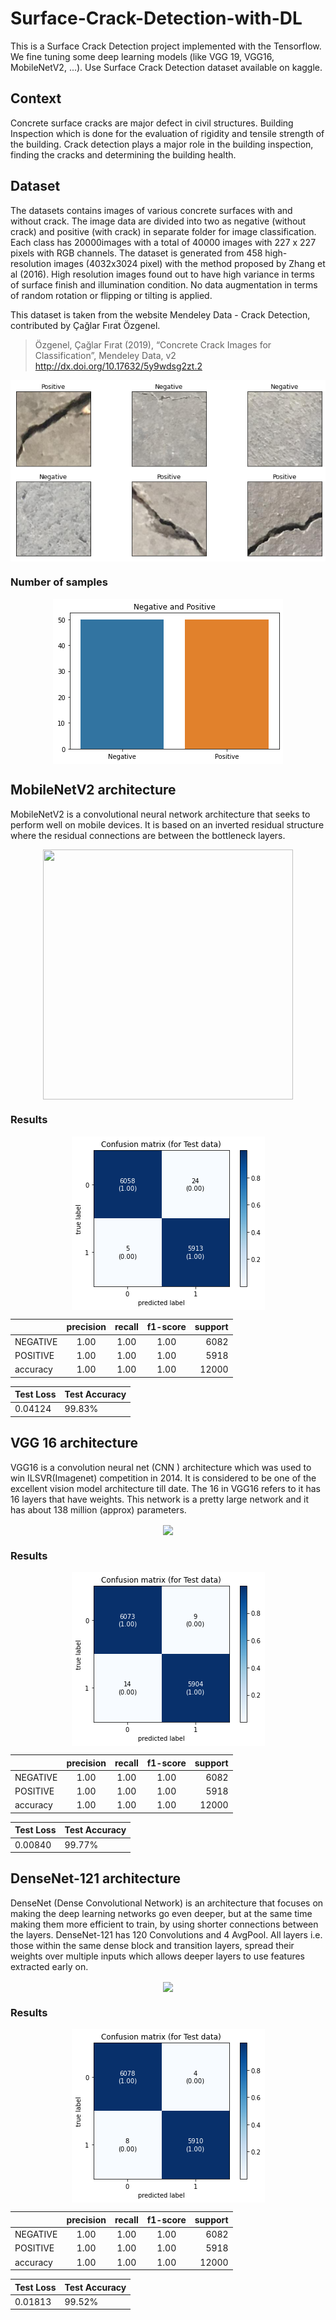 # Surface-Crack-Detection-with-DL
This is a Surface Crack Detection project implemented with the Tensorflow. We fine tuning some deep learning models (like VGG 19, VGG16, MobileNetV2, ...). Use Surface Crack Detection dataset available on kaggle.
## Context
Concrete surface cracks are major defect in civil structures. Building Inspection which is done for the evaluation of rigidity and tensile strength of the building. Crack detection plays a major role in the building inspection, finding the cracks and determining the building health.
## Dataset
The datasets contains images of various concrete surfaces with and without crack. The image data are divided into two as negative (without crack) and positive (with crack) in separate folder for image classification. Each class has 20000images with a total of 40000 images with 227 x 227 pixels with RGB channels. The dataset is generated from 458 high-resolution images (4032x3024 pixel) with the method proposed by Zhang et al (2016). High resolution images found out to have high variance in terms of surface finish and illumination condition. No data augmentation in terms of random rotation or flipping or tilting is applied.

This dataset is taken from the website Mendeley Data - Crack Detection, contributed by Çağlar Fırat Özgenel.

> Özgenel, Çağlar Fırat (2019), “Concrete Crack Images for Classification”, Mendeley Data, v2
http://dx.doi.org/10.17632/5y9wdsg2zt.2

<p align="center">
<a href="https://github.com/mo26-web/Surface-Crack-Detection-with-DL/blob/main/images/data1.png"><img src="https://github.com/mo26-web/Surface-Crack-Detection-with-DL/blob/main/images/data1.png" align="center"></a>
</p>

### Number of samples

<p align="center">
<a href="https://github.com/mo26-web/Surface-Crack-Detection-with-DL/blob/main/images/np.png"><img src="https://github.com/mo26-web/Surface-Crack-Detection-with-DL/blob/main/images/np.png" align="center"></a>
</p>

## MobileNetV2 architecture
MobileNetV2 is a convolutional neural network architecture that seeks to perform well on mobile devices. It is based on an inverted residual structure where the residual connections are between the bottleneck layers.

<p align="center">
<a href="https://production-media.paperswithcode.com/methods/Screen_Shot_2020-06-06_at_10.37.14_PM.png"><img src="https://production-media.paperswithcode.com/methods/Screen_Shot_2020-06-06_at_10.37.14_PM.png" align="center" width="400" height="400" ></a>
</p>

### Results

<p align="center">
<a href="https://github.com/mo26-web/Surface-Crack-Detection-with-DL/blob/main/images/confusion2.png"><img src="https://github.com/mo26-web/Surface-Crack-Detection-with-DL/blob/main/images/confusion2.png" align="center"></a>
</p>


|               | precision     |recall  |f1-score |support|
| ------------- |:-------------:| :-----: |:-----:   |-----:   |
|  NEGATIVE     | 1.00          | 1.00   |  1.00   |  6082 |
| POSITIVE      | 1.00          |  1.00  |  1.00   |    5918   |
| accuracy      | 1.00          |  1.00  |  1.00     |    12000   |

Test Loss| Test Accuracy
--- | ---
0.04124 | 99.83%

## VGG 16 architecture
VGG16 is a convolution neural net (CNN ) architecture which was used to win ILSVR(Imagenet) competition in 2014. It is considered to be one of the excellent vision model architecture till date. The 16 in VGG16 refers to it has 16 layers that have weights. This network is a pretty large network and it has about 138 million (approx) parameters.

<p align="center">
<a href="https://miro.medium.com/max/940/1*3-TqqkRQ4rWLOMX-gvkYwA.png"><img src="https://miro.medium.com/max/940/1*3-TqqkRQ4rWLOMX-gvkYwA.png" align="center" ></a>
</p>

### Results

<p align="center">
<a href="https://github.com/mo26-web/Surface-Crack-Detection-with-DL/blob/main/images/confusion3.png"><img src="https://github.com/mo26-web/Surface-Crack-Detection-with-DL/blob/main/images/confusion3.png" align="center"></a>
</p>


|               | precision     |recall  |f1-score |support|
| ------------- |:-------------:| :-----: |:-----:   |-----:   |
|  NEGATIVE     | 1.00          | 1.00   |  1.00   |  6082 |
| POSITIVE      | 1.00          |  1.00  |  1.00   |    5918   |
| accuracy      | 1.00          |  1.00  |  1.00     |    12000   |

Test Loss| Test Accuracy
--- | ---
0.00840 | 99.77%

## DenseNet-121 architecture
DenseNet (Dense Convolutional Network) is an architecture that focuses on making the deep learning networks go even deeper, but at the same time making them more efficient to train, by using shorter connections between the layers. DenseNet-121 has 120 Convolutions and 4 AvgPool. All layers i.e. those within the same dense block and transition layers, spread their weights over multiple inputs which allows deeper layers to use features extracted early on.

<p align="center">
<a href="https://www.researchgate.net/profile/Noha-Radwan-3/publication/334170752/figure/fig5/AS:776225345785857@1562077952441/A-schematic-illustration-of-the-DenseNet-121-architecture-82.png"><img src="https://www.researchgate.net/profile/Noha-Radwan-3/publication/334170752/figure/fig5/AS:776225345785857@1562077952441/A-schematic-illustration-of-the-DenseNet-121-architecture-82.png" align="center" width="520" ></a>
  
  ### Results

<p align="center">
<a href="https://github.com/mo26-web/Surface-Crack-Detection-with-DL/blob/main/images/confusion4.png"><img src="https://github.com/mo26-web/Surface-Crack-Detection-with-DL/blob/main/images/confusion4.png" align="center"></a>
</p>


|               | precision     |recall  |f1-score |support|
| ------------- |:-------------:| :-----: |:-----:   |-----:   |
|  NEGATIVE     | 1.00          | 1.00   |  1.00   |  6082 |
| POSITIVE      | 1.00          |  1.00  |  1.00   |    5918   |
| accuracy      | 1.00          |  1.00  |  1.00     |    12000   |

Test Loss| Test Accuracy
--- | ---
0.01813 | 99.52%
</p>
